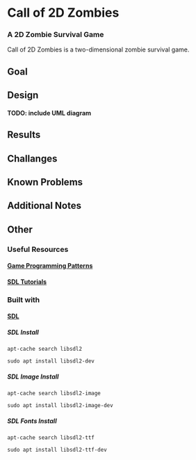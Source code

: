 # Call of 2D Zombies
### A 2D Zombie Survival Game

Call of 2D Zombies is a two-dimensional zombie survival game.

## Goal

## Design
#### TODO: include UML diagram

## Results

## Challanges

## Known Problems

## Additional Notes



## Other

### Useful Resources

#### [Game Programming Patterns](http://gameprogrammingpatterns.com/contents.html)

#### [SDL Tutorials](http://lazyfoo.net/tutorials/SDL/index.php)


### Built with

#### [SDL](https://www.libsdl.org/)

##### SDL Install

`apt-cache search libsdl2`

`sudo apt install libsdl2-dev`

##### SDL Image Install

`apt-cache search libsdl2-image`

`sudo apt install libsdl2-image-dev`

##### SDL Fonts Install

`apt-cache search libsdl2-ttf`

`sudo apt install libsdl2-ttf-dev`
